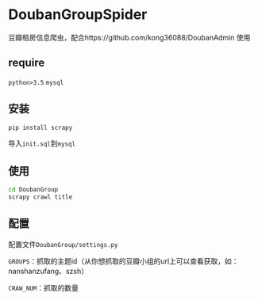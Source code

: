 # DoubanGroupSpider

豆瓣租房信息爬虫，配合https://github.com/kong36088/DoubanAdmin 使用
## require

`python>3.5`
`mysql`

## 安装

```bash
pip install scrapy
```

导入`init.sql`到`mysql`

## 使用

```bash
cd DoubanGroup
scrapy crawl title
```

## 配置

配置文件`DoubanGroup/settings.py`

`GROUPS`：抓取的主题id（从你想抓取的豆瓣小组的url上可以查看获取，如：nanshanzufang、szsh）

`CRAW_NUM`：抓取的数量
